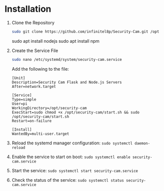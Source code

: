 # Installation
1. Clone the Repository

    ```bash
    sudo git clone https://github.com/infinitel8p/Security-Cam.git /opt/security-cam
    ``` 

    sudo apt install nodejs
    sudo apt install npm


2. Create the Service File
    ```bash
    sudo nano /etc/systemd/system/security-cam.service
    ```

    Add the following to the file:

    ```shell
    [Unit]
    Description=Security Cam Flask and Node.js Servers
    After=network.target

    [Service]
    Type=simple
    User=pi
    WorkingDirectory=/opt/security-cam
    ExecStart=sudo chmod +x /opt/security-cam/start.sh && sudo /opt/security-cam/start.sh
    Restart=on-failure

    [Install]
    WantedBy=multi-user.target
    ```

3. Reload the systemd manager configuration: `sudo systemctl daemon-reload`

4. Enable the service to start on boot: `sudo systemctl enable security-cam.service`

5. Start the service: `sudo systemctl start security-cam.service`

6. Check the status of the service: `sudo systemctl status security-cam.service`
